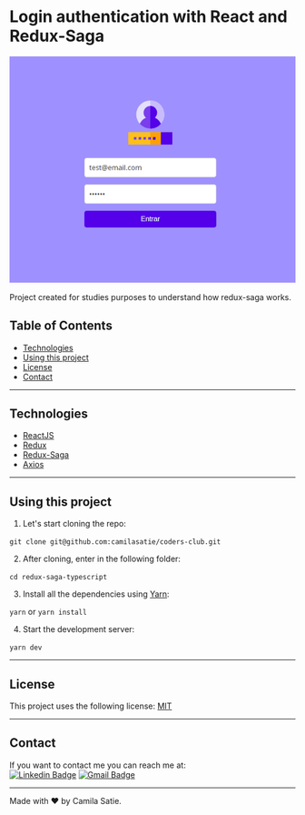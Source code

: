 # Login authentication with React and Redux-Saga
<img src="https://github.com/camilasatie/coders-club/blob/main/redux-saga-typescript/.github/Screenshot%20from%202021-03-20%2022-28-44.png" alt="Project image" />

Project created for studies purposes to understand how redux-saga works.

## Table of Contents
* [Technologies](#technologies)
* [Using this project](#using-this-project)
* [License](#license)
* [Contact](#contact)

---
## Technologies
-  [ReactJS](https://reactjs.org/)
-  [Redux](https://redux.js.org/)
-  [Redux-Saga](https://redux-saga.js.org/)
-  [Axios](https://github.com/axios/axios)

---
## Using this project
1. Let's start cloning the repo:

`git clone git@github.com:camilasatie/coders-club.git`

2. After cloning, enter in the following folder:

`cd redux-saga-typescript`

3. Install all the dependencies using [Yarn](https://yarnpkg.com/):

`yarn` or `yarn install`

4. Start the development server:

`yarn dev`

---
## License
This project uses the following license: [MIT](https://choosealicense.com/licenses/mit/)

---
## Contact 
If you want to contact me you can reach me at:  
[![Linkedin Badge](https://img.shields.io/badge/-camilanagano-blue?style=flat-square&logo=Linkedin&logoColor=white&link=https://www.linkedin.com/in/camilanagano/)](https://www.linkedin.com/in/camilanagano/) 
[![Gmail Badge](https://img.shields.io/badge/-camilasatie.dev@gmail.com-c14438?style=flat-square&logo=Gmail&logoColor=white&link=mailto:camilasatie.dev@gmail.com)](mailto:tgmarinho@gmail.com)

---
Made with ❤️ by Camila Satie.
